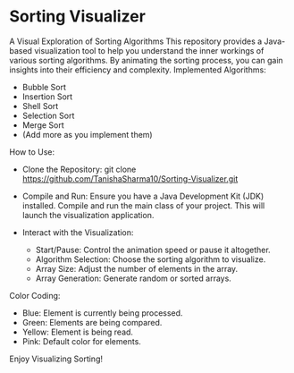 # Sorting Visualizer

A Visual Exploration of Sorting Algorithms
This repository provides a Java-based visualization tool to help you understand the inner workings of various sorting algorithms. By animating the sorting process, you can gain insights into their efficiency and complexity.
Implemented Algorithms:
 * Bubble Sort
 * Insertion Sort
 * Shell Sort
 * Selection Sort
 * Merge Sort
 * (Add more as you implement them)
   
How to Use:
 * Clone the Repository:
   git clone https://github.com/TanishaSharma10/Sorting-Visualizer.git
 * Compile and Run:
   Ensure you have a Java Development Kit (JDK) installed. Compile and run the main class of your project. This will launch the visualization application.
   
 * Interact with the Visualization:
   * Start/Pause: Control the animation speed or pause it altogether.
   * Algorithm Selection: Choose the sorting algorithm to visualize.
   * Array Size: Adjust the number of elements in the array.
   * Array Generation: Generate random or sorted arrays.
     
Color Coding:
 * Blue: Element is currently being processed.
 * Green: Elements are being compared.
 * Yellow: Element is being read.
 * Pink: Default color for elements.


 Enjoy Visualizing Sorting!    
     
